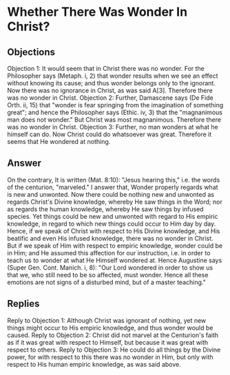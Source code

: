 # Whether There Was Wonder In Christ?
## Objections
Objection 1: It would seem that in Christ there was no wonder. For the Philosopher says (Metaph. i, 2) that wonder results when we see an effect without knowing its cause; and thus wonder belongs only to the ignorant. Now there was no ignorance in Christ, as was said A[3]. Therefore there was no wonder in Christ.
Objection 2: Further, Damascene says (De Fide Orth. ii, 15) that "wonder is fear springing from the imagination of something great"; and hence the Philosopher says (Ethic. iv, 3) that the "magnanimous man does not wonder." But Christ was most magnanimous. Therefore there was no wonder in Christ.
Objection 3: Further, no man wonders at what he himself can do. Now Christ could do whatsoever was great. Therefore it seems that He wondered at nothing.
## Answer
On the contrary, It is written (Mat. 8:10): "Jesus hearing this," i.e. the words of the centurion, "marveled."
I answer that, Wonder properly regards what is new and unwonted. Now there could be nothing new and unwonted as regards Christ's Divine knowledge, whereby He saw things in the Word; nor as regards the human knowledge, whereby He saw things by infused species. Yet things could be new and unwonted with regard to His empiric knowledge, in regard to which new things could occur to Him day by day. Hence, if we speak of Christ with respect to His Divine knowledge, and His beatific and even His infused knowledge, there was no wonder in Christ. But if we speak of Him with respect to empiric knowledge, wonder could be in Him; and He assumed this affection for our instruction, i.e. in order to teach us to wonder at what He Himself wondered at. Hence Augustine says (Super Gen. Cont. Manich. i, 8): "Our Lord wondered in order to show us that we, who still need to be so affected, must wonder. Hence all these emotions are not signs of a disturbed mind, but of a master teaching."
## Replies
Reply to Objection 1: Although Christ was ignorant of nothing, yet new things might occur to His empiric knowledge, and thus wonder would be caused.
Reply to Objection 2: Christ did not marvel at the Centurion's faith as if it was great with respect to Himself, but because it was great with respect to others.
Reply to Objection 3: He could do all things by the Divine power, for with respect to this there was no wonder in Him, but only with respect to His human empiric knowledge, as was said above.